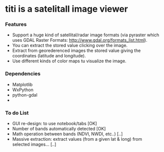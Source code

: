 titi is a satelitall image viewer
====



### Features

* Support a huge kind of satellital/radar image formats (via pyraster which uses GDAL Raster Formats: http://www.gdal.org/formats_list.html).
* You can extract the stored value clicking over the image.
* Extract from georederenced images the stored value giving the coordinates (latitude and longitude).
* Use different kinds of color maps tu visualize the image.

### Dependencies
* Matplotlib
* WxPython
* python-gdal
* 

### To do List
* GUI re-design: to use notebook/tabs			[OK]
* Number of bands automatically detected		[OK]
* Math operation between bands (NDVI, NWDI, etc..)	[..]
* Massive extraction: extract values (from a given lat & long) from selected images... [..]

